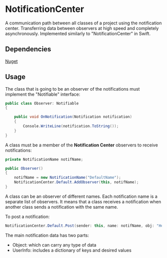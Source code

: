 # NotificationCenter

A communication path between all classes of a project using the notification center.
Transferring data between observers at high speed and completely asynchronously. Implemented similarly to "NotificationCenter" in Swift.

## Dependencies

[Nuget](https://www.nuget.org/packages/com.JafarH.SerialDispatchQueue/)


## Usage

The class that is going to be an observer of the notifications must implement the "Notifiable" interface:

```csharp
public class Observer: Notifiable
{

	public void OnNotification(Notification notification)
	{
		Console.WriteLine(notification.ToString());
	}
}

```

A class must be a member of the **Notification Center** observers to receive notifications:

```csharp
private NotificationName notifName;

public Observer()
{
	notifName = new NotificationName("DefaultName");
	NotificationCenter.Default.AddObserver(this, notifName);
}

```

A class can be an observer of different names. Each notification name is a separate list of observers.
It means that a class receives a notification when another class sends a notification with the same name.

To post a notification:

```csharp
NotificationCenter.Default.Post(sender: this, name: notifName, obj: "Hey there!", userInfo: null);

```

The main notification data has two parts:
- Object: which can carry any type of data
- UserInfo: includes a dictionary of keys and desired values

